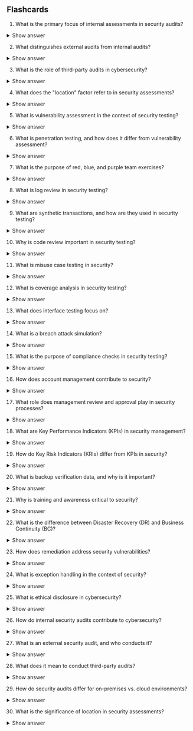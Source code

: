 ## Flashcards ##

1. What is the primary focus of internal assessments in security audits?

<details> <summary>Show answer</summary> Internal assessments focus on evaluating security controls, policies, and practices **within an organization** to ensure compliance, identify weaknesses, and improve overall security posture. </details>

2. What distinguishes external audits from internal audits?

<details> <summary>Show answer</summary> External audits are conducted by **independent parties outside the organization** to assess security measures, compliance, and performance against regulations or standards, providing an unbiased evaluation. </details>

3. What is the role of third-party audits in cybersecurity?

<details> <summary>Show answer</summary> Third-party audits evaluate the security measures implemented by **external vendors or service providers** to ensure they meet the organization's security requirements and do not introduce additional risks. </details>

4. What does the "location" factor refer to in security assessments?

<details> <summary>Show answer</summary> The "location" factor considers where assets and operations are managed—**on-premises, in the cloud, or hybrid**—and ensures security controls are tailored to the specific environment and its associated risks. </details>

5. What is vulnerability assessment in the context of security testing?

<details> <summary>Show answer</summary> Vulnerability assessment involves **identifying, classifying, and prioritizing vulnerabilities** in systems, networks, or applications, so that risks can be mitigated before exploitation by attackers. </details>

6. What is penetration testing, and how does it differ from vulnerability assessment?

<details> <summary>Show answer</summary> Penetration testing **simulates actual attacks** to exploit vulnerabilities and evaluate defense mechanisms, whereas vulnerability assessment **identifies weaknesses** without actively exploiting them. </details>

7. What is the purpose of red, blue, and purple team exercises?

<details> <summary>Show answer</summary> Red teams **simulate attacks**, blue teams **defend**, and purple teams **foster collaboration** between them to improve an organization’s security posture through practical, real-world scenarios. </details>

8. What is log review in security testing?

<details> <summary>Show answer</summary> Log review involves **examining system logs** for unusual activities, errors, or security incidents, helping detect potential breaches or misconfigurations early. </details>

9. What are synthetic transactions, and how are they used in security testing?

<details> <summary>Show answer</summary> Synthetic transactions **simulate user interactions** with an application or system to assess performance and security under controlled conditions, replicating normal usage behavior. </details>

10. Why is code review important in security testing?

<details> <summary>Show answer</summary> Code review helps **identify vulnerabilities, bugs, and security flaws** in software before deployment, reducing the risk of exploitation by attackers. </details>

11. What is misuse case testing in security?

<details> <summary>Show answer</summary> Misuse case testing **simulates malicious actions or unintended use** of a system, helping identify vulnerabilities before attackers can exploit them. </details>

12. What is coverage analysis in security testing?

<details> <summary>Show answer</summary> Coverage analysis evaluates **how well security tests cover the system**, ensuring that all potential attack vectors and vulnerabilities are assessed. </details>

13. What does interface testing focus on?

<details> <summary>Show answer</summary> Interface testing evaluates **interactions between systems or components**—such as user interfaces, network interfaces, or APIs—to detect security flaws or misconfigurations. </details>

14. What is a breach attack simulation?

<details> <summary>Show answer</summary> A breach attack simulation **mimics real-world attacks** to assess how well a system or organization can detect, respond, and recover from cyber threats. </details>

15. What is the purpose of compliance checks in security testing?

<details> <summary>Show answer</summary> Compliance checks ensure systems, processes, and practices **meet regulatory, legal, and organizational security requirements**, helping prevent penalties and vulnerabilities. </details>

16. How does account management contribute to security?

<details> <summary>Show answer</summary> Account management ensures **user accounts are properly created, maintained, and removed** according to security policies, reducing the risk of unauthorized access. </details>

17. What role does management review and approval play in security processes?

<details> <summary>Show answer</summary> Management review and approval ensure **security policies, plans, and decisions** are aligned with organizational goals and formally endorsed by leadership. </details>

18. What are Key Performance Indicators (KPIs) in security management?

<details> <summary>Show answer</summary> KPIs are **measurable values** used to evaluate how well an organization is achieving its security objectives and goals, guiding decisions and improvements. </details>

19. How do Key Risk Indicators (KRIs) differ from KPIs in security?

<details> <summary>Show answer</summary> KRIs monitor **potential risks** to an organization’s security posture, providing early warnings of vulnerabilities or threats, whereas KPIs measure performance against security objectives. </details>

20. What is backup verification data, and why is it important?

<details> <summary>Show answer</summary> Backup verification data ensures that **backup systems and data are intact, functional, and restorable**, which is critical for disaster recovery and business continuity. </details>

21. Why is training and awareness critical to security?

<details> <summary>Show answer</summary> Training and awareness programs **educate employees** about security risks, policies, and best practices, reducing human errors and strengthening overall security. </details>

22. What is the difference between Disaster Recovery (DR) and Business Continuity (BC)?

<details> <summary>Show answer</summary> DR focuses on **restoring systems and data** after an incident, while BC ensures that **critical business functions continue** without disruption during and after disasters. </details>

23. How does remediation address security vulnerabilities?

<details> <summary>Show answer</summary> Remediation involves **implementing corrective actions** to resolve identified vulnerabilities, restoring security and reducing the risk of exploitation. </details>

24. What is exception handling in the context of security?

<details> <summary>Show answer</summary> Exception handling involves **identifying, documenting, and responding** to deviations from expected security behaviors or policies, mitigating any adverse impact. </details>

25. What is ethical disclosure in cybersecurity?

<details> <summary>Show answer</summary> Ethical disclosure refers to **responsibly reporting vulnerabilities** to affected parties, allowing time for remediation before public disclosure. </details>

26. How do internal security audits contribute to cybersecurity?

<details> <summary>Show answer</summary> Internal audits help organizations **assess their own security measures** and identify improvement areas, ensuring compliance with policies and identifying potential weaknesses. </details>

27. What is an external security audit, and who conducts it?

<details> <summary>Show answer</summary> An external audit is conducted by an **independent third party** to evaluate security practices and ensure compliance with regulations or industry standards. </details>

28. What does it mean to conduct third-party audits?

<details> <summary>Show answer</summary> Third-party audits evaluate the **security practices of external vendors or partners** to ensure they meet organizational requirements and do not introduce risks. </details>

29. How do security audits differ for on-premises vs. cloud environments?

<details> <summary>Show answer</summary> On-premises audits focus on **physical assets and local network infrastructure**, while cloud audits assess **security controls, compliance, and shared responsibility** in virtualized environments. </details>

30. What is the significance of location in security assessments?

<details> <summary>Show answer</summary> Location (on-premises, cloud, or hybrid) **influences the design and validation of security controls**, as each environment has distinct risks and compliance requirements that must be addressed. </details>

